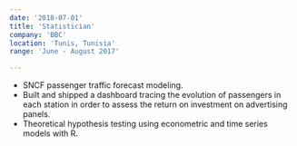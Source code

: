 ```yaml
---
date: '2018-07-01'
title: 'Statistician'
company: 'BBC'
location: 'Tunis, Tunisia'
range: 'June - August 2017'

---
```


- SNCF passenger traffic forecast modeling.
- Built and shipped a dashboard tracing the evolution of passengers in each station in order to assess the return on investment on advertising panels.
- Theoretical hypothesis testing using econometric and time series models with R.